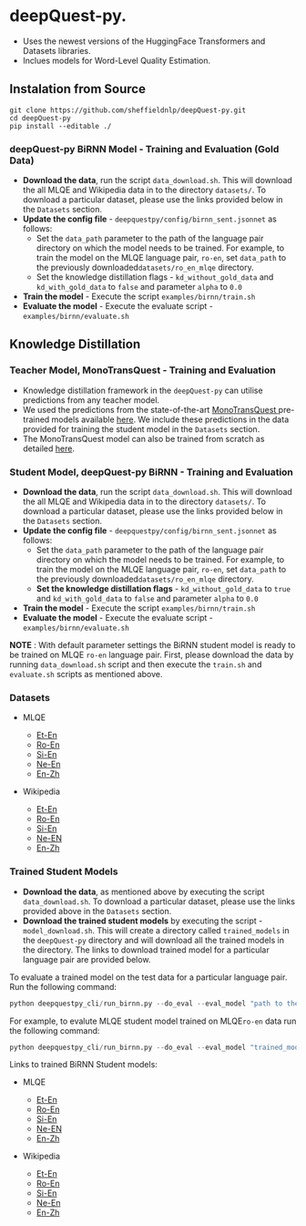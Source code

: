 # deepQuest-py. 

- Uses the newest versions of the HuggingFace Transformers and Datasets libraries.
- Inclues models for Word-Level Quality Estimation.

## Instalation from Source

```
git clone https://github.com/sheffieldnlp/deepQuest-py.git
cd deepQuest-py
pip install --editable ./
```
### deepQuest-py BiRNN Model - Training and Evaluation (Gold Data)

- **Download the data**, run the script `data_download.sh`. This will download the all MLQE and Wikipedia data in to the directory `datasets/`. To download a particular dataset, please use the links provided below in the `Datasets` section. 
- **Update the config file**  - `deepquestpy/config/birnn_sent.jsonnet` as follows:
	- Set the `data_path` parameter to the path of the language pair directory on which the model needs to be trained. For example, to train the model on the MLQE language pair, `ro-en`, set `data_path` to the previously downloaded`datasets/ro_en_mlqe` directory.
	- Set the knowledge distillation flags - `kd_without_gold_data` and `kd_with_gold_data` to `false` and parameter `alpha` to `0.0`
- **Train the model** - Execute the script `examples/birnn/train.sh`
- **Evaluate the model** - Execute the evaluate script - `examples/birnn/evaluate.sh` 


## Knowledge Distillation

### Teacher Model, MonoTransQuest - Training and Evaluation
- Knowledge distillation framework in the `deepQuest-py` can utilise predictions from any teacher model.
- We used the predictions from the state-of-the-art [MonoTransQuest ](https://aclanthology.org/2020.coling-main.445/) pre-trained models available [here](https://tharindu.co.uk/TransQuest/models/sentence_level_pretrained.html). We include these predictions in the data provided for training the student model in the `Datasets` section.    
- The MonoTransQuest model can also be trained from scratch as detailed [here](https://tharindu.co.uk/TransQuest/architectures/sentence_level_architectures.html).


### Student Model, deepQuest-py BiRNN - Training and Evaluation

- **Download the data**, run the script `data_download.sh`. This will download the all MLQE and Wikipedia data in to the directory `datasets/`. To download a particular dataset, please use the links provided below in the `Datasets` section. 
- **Update the config file**  - `deepquestpy/config/birnn_sent.jsonnet` as follows:
	- Set the `data_path` parameter to the path of the language pair directory on which the model needs to be trained. For example, to train the model on the MLQE language pair, `ro-en`, set `data_path` to the previously downloaded`datasets/ro_en_mlqe` directory.
	- **Set the knowledge distillation flags** - `kd_without_gold_data` to `true` and `kd_with_gold_data` to `false` and parameter `alpha` to `0.0`
- **Train the model** - Execute the script `examples/birnn/train.sh`
- **Evaluate the model** - Execute the evaluate script - `examples/birnn/evaluate.sh` 

**NOTE** : With default parameter settings the BiRNN student model is ready to be trained on MLQE `ro-en` language pair. First, please download the data by running `data_download.sh` script and then execute the `train.sh` and `evaluate.sh` scripts as mentioned above.

### Datasets
- MLQE
  - [Et-En](https://www.quest.dcs.shef.ac.uk/dq_student_birnn/et_en_mlqe.tar.gz)
   - [Ro-En](https://www.quest.dcs.shef.ac.uk/dq_student_birnn/ro_en_mlqe.tar.gz)
   - [Si-En](https://www.quest.dcs.shef.ac.uk/dq_student_birnn/si_en_mlqe.tar.gz)
   - [Ne-En](https://www.quest.dcs.shef.ac.uk/dq_student_birnn/ne_en_mlqe.tar.gz)
   - [En-Zh](https://www.quest.dcs.shef.ac.uk/dq_student_birnn/en_zh_mlqe.tar.gz)

	
- Wikipedia
	- [Et-En](https://www.quest.dcs.shef.ac.uk/dq_student_birnn/et_en_25k_wiki.tar.gz)
	- [Ro-En](https://www.quest.dcs.shef.ac.uk/dq_student_birnn/ro_en_100k_wiki.tar.gz)
	- [Si-En](https://www.quest.dcs.shef.ac.uk/dq_student_birnn/si_en_100k_wiki.tar.gz)
	- [Ne-EN](https://www.quest.dcs.shef.ac.uk/dq_student_birnn/ne_en_100k_wiki.tar.gz)
	- [En-Zh](https://www.quest.dcs.shef.ac.uk/dq_student_birnn/en_zh_100k_wiki.tar.gz)

### Trained Student Models
- **Download the data**, as mentioned above by executing the script `data_download.sh`. To download a particular dataset, please use the links provided above in the `Datasets` section.  
- **Download the trained student models** by executing the script - `model_download.sh`. This will create a directory called `trained_models` in the `deepQuest-py` directory and will download all the trained models in the directory. The links to download trained model for a particular language pair are provided below.

To evaluate a trained model on the test data for a particular language pair. Run the following command:

```python
python deepquestpy_cli/run_birnn.py --do_eval --eval_model "path to the saved model tar.gz file" 
```

For example, to evalute MLQE student model trained on MLQE`ro-en` data run the following command:
```python
python deepquestpy_cli/run_birnn.py --do_eval --eval_model "trained_models/birnn_mlqe_ro_en.tar.gz" 
```
Links to trained BiRNN Student models:
- MLQE
	- [Et-En](https://www.quest.dcs.shef.ac.uk/dq_student_birnn/birnn_mlqe_et_en.tar.gz)
	- [Ro-En](https://www.quest.dcs.shef.ac.uk/dq_student_birnn/birnn_mlqe_ro_en.tar.gz)
	- [Si-En](https://www.quest.dcs.shef.ac.uk/dq_student_birnn/birnn_mlqe_si_en.tar.gz)
	- [Ne-EN](https://www.quest.dcs.shef.ac.uk/dq_student_birnn/birnn_mlqe_ne_en.tar.gz)
	- [En-Zh](https://www.quest.dcs.shef.ac.uk/dq_student_birnn/birnn_mlqe_en_zh.tar.gz)
	
- Wikipedia
	- [Et-En](https://www.quest.dcs.shef.ac.uk/dq_student_birnn/birnn_wiki25k_et_en.tar.gz)
	- [Ro-En](https://www.quest.dcs.shef.ac.uk/dq_student_birnn/birnn_wiki100k_ro_en.tar.gz)
	- [Si-En](https://www.quest.dcs.shef.ac.uk/dq_student_birnn/birnn_wiki100k_si_en.tar.gz)
	- [Ne-En](https://www.quest.dcs.shef.ac.uk/dq_student_birnn/birnn_wiki100k_ne_en.tar.gz)
	- [En-Zh](https://www.quest.dcs.shef.ac.uk/dq_student_birnn/birnn_wiki100k_en_zh.tar.gz)
